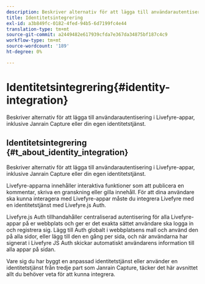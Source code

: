 ```yaml
---
description: Beskriver alternativ för att lägga till användarautentisering i Livefyre-appar, inklusive Janrain Capture eller din egen identitetstjänst.
title: Identitetsintegrering
exl-id: a3b849fc-0182-4fed-94b5-6d7199fc4e44
translation-type: tm+mt
source-git-commit: a2449482e617939cfda7e367da34875bf187c4c9
workflow-type: tm+mt
source-wordcount: '189'
ht-degree: 0%

---
```


# Identitetsintegrering{#identity-integration}

Beskriver alternativ för att lägga till användarautentisering i Livefyre-appar, inklusive Janrain Capture eller din egen identitetstjänst.

## Identitetsintegrering {#t_about_identity_integration}

Beskriver alternativ för att lägga till användarautentisering i Livefyre-appar, inklusive Janrain Capture eller din egen identitetstjänst.

Livefyre-apparna innehåller interaktiva funktioner som att publicera en kommentar, skriva en granskning eller gilla innehåll. För att dina användare ska kunna interagera med Livefyre-appar måste du integrera Livefyre med en identitetstjänst med Livefyre.js Auth.

Livefyre.js Auth tillhandahåller centraliserad autentisering för alla Livefyre-appar på er webbplats och ger er det exakta sättet användare ska logga in och registrera sig. Lägg till Auth globalt i webbplatsens mall och använd den på alla sidor, eller lägg till den en gång per sida, och när användarna har signerat i Livefyre JS Auth skickar automatiskt användarens information till alla appar på sidan.

Vare sig du har byggt en anpassad identitetstjänst eller använder en identitetstjänst från tredje part som Janrain Capture, täcker det här avsnittet allt du behöver veta för att kunna integrera.
